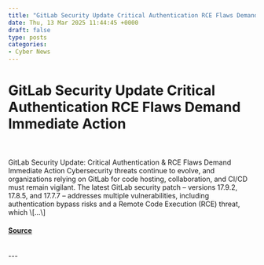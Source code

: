 ```yaml
---
title: "GitLab Security Update Critical Authentication RCE Flaws Demand Immediate Action"
date: Thu, 13 Mar 2025 11:44:45 +0000
draft: false
type: posts
categories: 
- Cyber News
---
```

# GitLab Security Update Critical Authentication RCE Flaws Demand Immediate Action

<br/>

<br/>
GitLab Security Update: Critical Authentication & RCE Flaws Demand Immediate Action Cybersecurity threats continue to evolve, and organizations relying on GitLab for code hosting, collaboration, and CI/CD must remain vigilant. The latest GitLab security patch – versions 17.9.2, 17.8.5, and 17.7.7 – addresses multiple vulnerabilities, including authentication bypass risks and a Remote Code Execution (RCE) threat, which \[…\]

#### [Source](https://socradar.io/gitlab-security-update-critical-authentication-rce-flaws/)

<br/>
---
